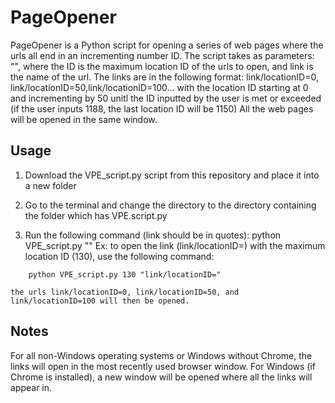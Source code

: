 # PageOpener
PageOpener is a Python script for opening a series of web pages where the urls all end in an incrementing number ID.
The script takes as parameters: <ID> "<link>", where the ID is the maximum location ID of the urls to open, and link is the name of the url.
The links are in the following format: link/locationID=0, link/locationID=50,link/locationID=100...
with the location ID starting at 0 and incrementing by 50 unitl the ID inputted by the user is met or exceeded (if the user inputs 1188, the last location ID will be 1150)
All the web pages will be opened in the same window.

## Usage 
1. Download the VPE_script.py script from this repository and place it into a new folder

2. Go to the terminal and change the directory to the directory containing the folder which has VPE.script.py

3. Run the following command (link should be in quotes): python VPE_script.py  <ID> "<link>"
    Ex: to open the link (link/locationID=) with the maximum location ID (130), use the following command:
```batch
    python VPE_script.py 130 "link/locationID="
```
    the urls link/locationID=0, link/locationID=50, and link/locationID=100 will then be opened.

## Notes
For all non-Windows operating systems or Windows without Chrome, the links will open in the most recently used browser window. For Windows (if Chrome is installed), a new window will be opened where all the links will appear in.

